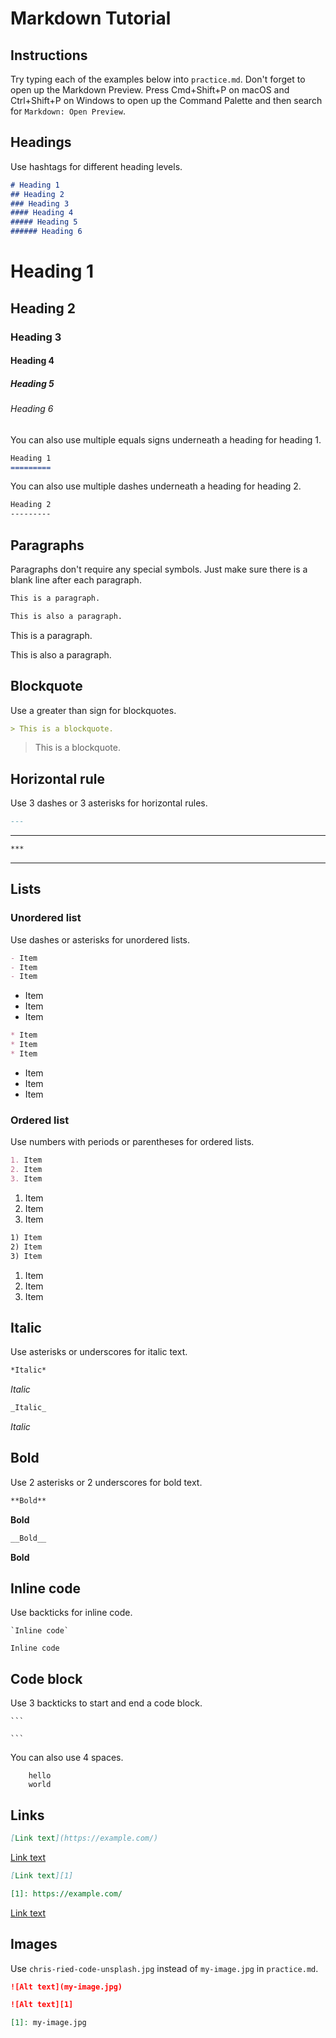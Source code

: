 # Markdown Tutorial

## Instructions

Try typing each of the examples below into `practice.md`. Don't forget to open up the Markdown Preview. Press Cmd+Shift+P on macOS and Ctrl+Shift+P on Windows to open up the Command Palette and then search for `Markdown: Open Preview`.

## Headings

Use hashtags for different heading levels.

```md
# Heading 1
## Heading 2
### Heading 3
#### Heading 4
##### Heading 5
###### Heading 6
```
# Heading 1
## Heading 2
### Heading 3
#### Heading 4
##### Heading 5
###### Heading 6

You can also use multiple equals signs underneath a heading for heading 1.

```md
Heading 1
=========
```

You can also use multiple dashes underneath a heading for heading 2.

```md
Heading 2
---------
```

## Paragraphs

Paragraphs don't require any special symbols. Just make sure there is a blank line after each paragraph.

```md
This is a paragraph.

This is also a paragraph.

```
This is a paragraph.

This is also a paragraph.

## Blockquote

Use a greater than sign for blockquotes.

```md
> This is a blockquote.
```
> This is a blockquote.

## Horizontal rule

Use 3 dashes or 3 asterisks for horizontal rules.

```md
---
```
---

```md
***
```
***

## Lists

### Unordered list

Use dashes or asterisks for unordered lists.

```md
- Item
- Item
- Item
```
- Item
- Item
- Item
```md
* Item
* Item
* Item
```
* Item
* Item
* Item

### Ordered list

Use numbers with periods or parentheses for ordered lists.

```md
1. Item
2. Item
3. Item
```

1. Item
2. Item
3. Item

```md
1) Item
2) Item
3) Item
```
1) Item
2) Item
3) Item

## Italic

Use asterisks or underscores for italic text.

```md
*Italic*
```

*Italic*

```md
_Italic_
```

_Italic_


## Bold

Use 2 asterisks or 2 underscores for bold text.

```md
**Bold**
```
**Bold**

```md
__Bold__
```
__Bold__

## Inline code

Use backticks for inline code.

```
`Inline code`
```
`Inline code`

## Code block

Use 3 backticks to start and end a code block.

    ```

    ```

You can also use 4 spaces.

```
    hello
    world
```

## Links

```md
[Link text](https://example.com/)
```
[Link text](https://example.com/)

```md
[Link text][1]

[1]: https://example.com/
```
[Link text][1]

## Images

Use `chris-ried-code-unsplash.jpg` instead of `my-image.jpg` in `practice.md`.

```md
![Alt text](my-image.jpg)
```

```md
![Alt text][1]

[1]: my-image.jpg
```

[1]: https://example.com/
